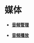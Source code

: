 # 媒体<a name="ZH-CN_TOPIC_0000001209412115"></a>

-   **[音频管理](js-apis-audio.md)**  

-   **[音频播放](js-apis-media.md)**  


